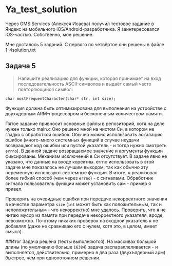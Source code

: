 # Ya_test_solution
Через GMS Services (Алексея Исаева) получил тестовое задание в Яндекс на мобильного iOS/Android-разработчика. Я заинтересовался iOS-частью. Собственно, мое решение.

Мне досталось 5 заданий. С первого по четвёртое они решены в файле 1-4solution.txt

## Задача 5
> Напишите реализацию для функции, которая принимает на вход последовательность ASCII-символов и выдаёт самый часто повторяющийся символ:
```
char mostFrequentCharacter(char* str, int size);
```
Функция должна быть оптимизирована для выполнения на устройстве с двухядерным ARM-процессором и бесконечным количеством памяти.


Пятое задание привносит основные файлы в репозиторий, хотя на деле нужен только main.c
Оно решено мной на чистом Си, в котором не гладко с обработкой ошибок. Обычно можно использовать эскалацию ошибок (много-много системных функций в случае неудачи возвращают код ошибки или пустой указатель - и тогда нужно смотреть ```errno```). В данной задаче возвращаемое значение и аргументы функции фиксированы. Механизм исключений в Си отсутствует. В задаче явно не указано, что данные на входе коректны. errno использовать в этой задаче мне показалось не лучшим выходом, так как обычно эту переменную используют системные функции.
В итоге, я реализовал более гибкий способ (чем через ```errno```) - с сигналами. Обработчик сигнала пользователь функции может установить сам - пример я привел.

Проверить на очевидные ошибки при передаче некорректного значения в качестве параметра ```size``` (```int``` может быть как положительным, так и неположительным - что некорректно) мне удалось. Проверить, что я не читаю мусор из памяти при передаче некорректного указателя, вроде, невозможно. По-этому никаких проверок на входной указатель я не добавлял (даже не сравниваю его с нулем, хотя это, в целом, имеет смысл).

##Итог
Задача решена (тесты выполняются). На массивах большой длины (по умолчанию больше ```16384```) задача распараллеливается - и выполняется, действительно, примерно в два раза (двухъядерный арм) быстрее, чем при однопоточном решении.
